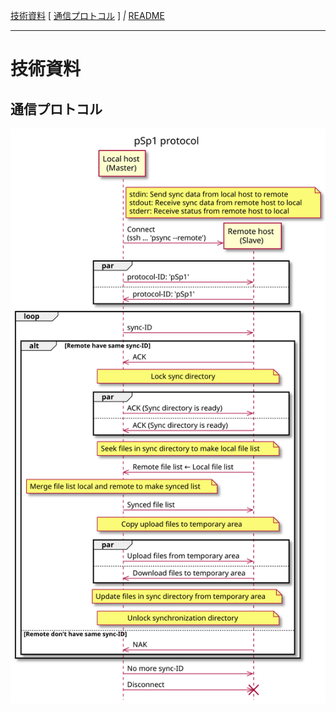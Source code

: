 [技術資料](#技術資料)
[
[通信プロトコル](#通信プロトコル)
]
*|*
[README](../README_ja.md)

***

# 技術資料

## 通信プロトコル
![pSp1 protocol](psp.svg)
